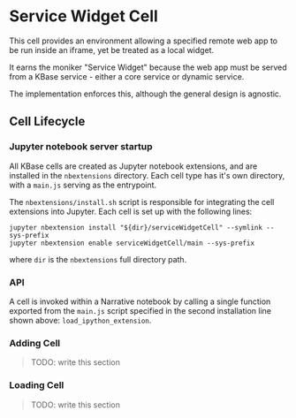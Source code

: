 # Service Widget Cell

This cell provides an environment allowing a specified remote web app to be run inside an iframe, yet be treated as a local widget.

It earns the moniker "Service Widget" because the web app must be served from a KBase service - either a core service or dynamic service.

The implementation enforces this, although the general design is agnostic.

## Cell Lifecycle

### Jupyter notebook server startup

All KBase cells are created as Jupyter notebook extensions, and are installed in the `nbextensions` directory. Each cell type has it's own directory, with a `main.js` serving as the entrypoint.

The `nbextensions/install.sh` script is responsible for integrating the cell extensions into Jupyter. Each cell is set up with the following lines:

```shell
jupyter nbextension install "${dir}/serviceWidgetCell" --symlink --sys-prefix
jupyter nbextension enable serviceWidgetCell/main --sys-prefix
```

where `dir` is the `nbextensions` full directory path.

### API

A cell is invoked within a Narrative notebook by calling a single function exported from the `main.js` script specified in the second installation line shown above: `load_ipython_extension`.

### Adding Cell

> TODO: write this section

### Loading Cell

> TODO: write this section

